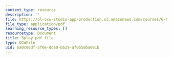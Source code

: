```yaml
---
content_type: resource
description: ''
file: https://ol-ocw-studio-app-production.s3.amazonaws.com/courses/6-01sc-introduction-to-electrical-engineering-and-computer-science-i-spring-2011/6a0c06df5f0edda0bb29af0b58ba061b_e7Ptvu5Vu8k.pdf
file_type: application/pdf
learning_resource_types: []
resourcetype: Document
title: 3play pdf file
type: OCWFile
uid: 6a0c06df-5f0e-dda0-bb29-af0b58ba061b
---
```

